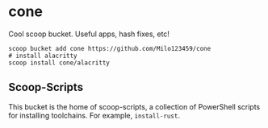 # cone

Cool scoop bucket. Useful apps, hash fixes, etc!

```
scoop bucket add cone https://github.com/Milo123459/cone
# install alacritty
scoop install cone/alacritty
```

## Scoop-Scripts

This bucket is the home of scoop-scripts, a collection of PowerShell scripts for installing toolchains. For example, `install-rust`.